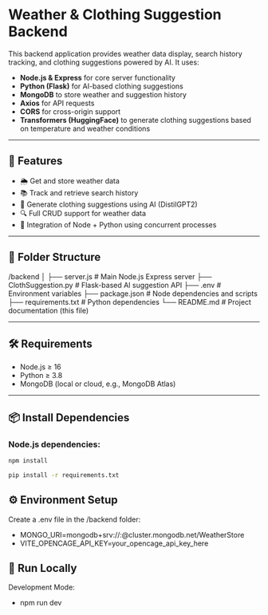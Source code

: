 # Weather & Clothing Suggestion Backend

This backend application provides weather data display, search history tracking, and clothing suggestions powered by AI. It uses:

- **Node.js & Express** for core server functionality
- **Python (Flask)** for AI-based clothing suggestions
- **MongoDB** to store weather and suggestion history
- **Axios** for API requests
- **CORS** for cross-origin support
- **Transformers (HuggingFace)** to generate clothing suggestions based on temperature and weather conditions

---

## 🚀 Features

- 🌦️ Get and store weather data
- 📚 Track and retrieve search history
- 🧠 Generate clothing suggestions using AI (DistilGPT2)
- 🔍 Full CRUD support for weather data
- 🔁 Integration of Node + Python using concurrent processes

---

## 📁 Folder Structure

/backend
│
├── server.js # Main Node.js Express server
├── ClothSuggestion.py # Flask-based AI suggestion API
├── .env # Environment variables
├── package.json # Node dependencies and scripts
├── requirements.txt # Python dependencies
└── README.md # Project documentation (this file)


---

## 🛠️ Requirements

- Node.js ≥ 16
- Python ≥ 3.8
- MongoDB (local or cloud, e.g., MongoDB Atlas)

---

## 📦 Install Dependencies

### Node.js dependencies:

```bash
npm install

pip install -r requirements.txt

```
## ⚙️ Environment Setup
Create a .env file in the /backend folder:

- MONGO_URI=mongodb+srv://<username>:<password>@cluster.mongodb.net/WeatherStore
- VITE_OPENCAGE_API_KEY=your_opencage_api_key_here

## 🧪 Run Locally
Development Mode:

- npm run dev